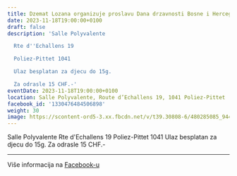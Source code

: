 ```yaml
---
title: Dzemat Lozana organizuje proslavu Dana drzavnosti Bosne i Hercegovine
date: 2023-11-18T19:00:00+0100
draft: false
description: 'Salle Polyvalente

  Rte d''Echallens 19

  Poliez-Pittet 1041

  Ulaz besplatan za djecu do 15g.

  Za odrasle 15 CHF.-'
eventDate: 2023-11-18T19:00:00+0100
location: Salle Polyvalente, Route d’Echallens 19, 1041 Poliez-Pittet
facebook_id: '1330476484506898'
weight: 30
image: https://scontent-ord5-3.xx.fbcdn.net/v/t39.30808-6/480285085_944333661160567_3277375841641556820_n.jpg?_nc_cat=107&ccb=1-7&_nc_sid=9e60e4&_nc_ohc=BtuWuzBOP9sQ7kNvwHYWQzA&_nc_oc=Adle5Qa1_IAIIWQHfBQ0jbrc38dxT9Ic7ox--G9Slm88Ef8g3_poDJHA5D_24GRxPMM&_nc_zt=23&_nc_ht=scontent-ord5-3.xx&edm=ABTKTjYEAAAA&_nc_gid=QgjK11lT85fsgKdlohMc3g&oh=00_AfQy3p5JbVh7hSWp1gSzOolrI4ZULYLXxnH5n7yGg0F7vg&oe=688CDCDF
---
```


Salle Polyvalente
Rte d'Echallens 19
Poliez-Pittet 1041
Ulaz besplatan za djecu do 15g.
Za odrasle 15 CHF.-

---

Više informacija na [Facebook-u](https://facebook.com/events/1330476484506898)